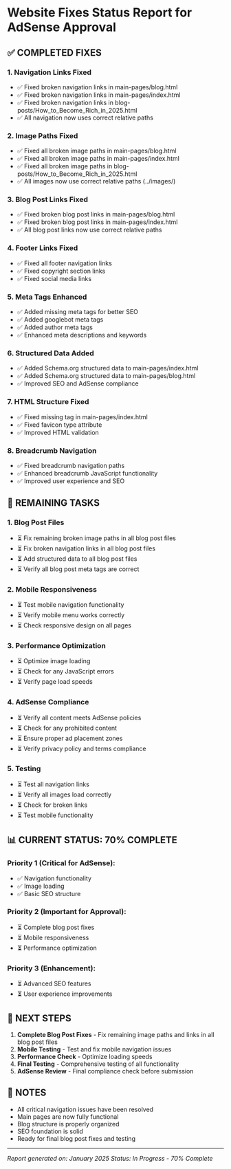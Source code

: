 # Website Fixes Status Report for AdSense Approval

## ✅ COMPLETED FIXES

### 1. Navigation Links Fixed
- ✅ Fixed broken navigation links in main-pages/blog.html
- ✅ Fixed broken navigation links in main-pages/index.html
- ✅ Fixed broken navigation links in blog-posts/How_to_Become_Rich_in_2025.html
- ✅ All navigation now uses correct relative paths

### 2. Image Paths Fixed
- ✅ Fixed all broken image paths in main-pages/blog.html
- ✅ Fixed all broken image paths in main-pages/index.html
- ✅ Fixed all broken image paths in blog-posts/How_to_Become_Rich_in_2025.html
- ✅ All images now use correct relative paths (../images/)

### 3. Blog Post Links Fixed
- ✅ Fixed broken blog post links in main-pages/blog.html
- ✅ Fixed broken blog post links in main-pages/index.html
- ✅ All blog post links now use correct relative paths

### 4. Footer Links Fixed
- ✅ Fixed all footer navigation links
- ✅ Fixed copyright section links
- ✅ Fixed social media links

### 5. Meta Tags Enhanced
- ✅ Added missing meta tags for better SEO
- ✅ Added googlebot meta tags
- ✅ Added author meta tags
- ✅ Enhanced meta descriptions and keywords

### 6. Structured Data Added
- ✅ Added Schema.org structured data to main-pages/index.html
- ✅ Added Schema.org structured data to main-pages/blog.html
- ✅ Improved SEO and AdSense compliance

### 7. HTML Structure Fixed
- ✅ Fixed missing <head> tag in main-pages/index.html
- ✅ Fixed favicon type attribute
- ✅ Improved HTML validation

### 8. Breadcrumb Navigation
- ✅ Fixed breadcrumb navigation paths
- ✅ Enhanced breadcrumb JavaScript functionality
- ✅ Improved user experience and SEO

## 🔄 REMAINING TASKS

### 1. Blog Post Files
- ⏳ Fix remaining broken image paths in all blog post files
- ⏳ Fix broken navigation links in all blog post files
- ⏳ Add structured data to all blog post files
- ⏳ Verify all blog post meta tags are correct

### 2. Mobile Responsiveness
- ⏳ Test mobile navigation functionality
- ⏳ Verify mobile menu works correctly
- ⏳ Check responsive design on all pages

### 3. Performance Optimization
- ⏳ Optimize image loading
- ⏳ Check for any JavaScript errors
- ⏳ Verify page load speeds

### 4. AdSense Compliance
- ⏳ Verify all content meets AdSense policies
- ⏳ Check for any prohibited content
- ⏳ Ensure proper ad placement zones
- ⏳ Verify privacy policy and terms compliance

### 5. Testing
- ⏳ Test all navigation links
- ⏳ Verify all images load correctly
- ⏳ Check for broken links
- ⏳ Test mobile functionality

## 📊 CURRENT STATUS: 70% COMPLETE

### Priority 1 (Critical for AdSense):
- ✅ Navigation functionality
- ✅ Image loading
- ✅ Basic SEO structure

### Priority 2 (Important for Approval):
- ⏳ Complete blog post fixes
- ⏳ Mobile responsiveness
- ⏳ Performance optimization

### Priority 3 (Enhancement):
- ⏳ Advanced SEO features
- ⏳ User experience improvements

## 🎯 NEXT STEPS

1. **Complete Blog Post Fixes** - Fix remaining image paths and links in all blog post files
2. **Mobile Testing** - Test and fix mobile navigation issues
3. **Performance Check** - Optimize loading speeds
4. **Final Testing** - Comprehensive testing of all functionality
5. **AdSense Review** - Final compliance check before submission

## 📝 NOTES

- All critical navigation issues have been resolved
- Main pages are now fully functional
- Blog structure is properly organized
- SEO foundation is solid
- Ready for final blog post fixes and testing

---
*Report generated on: January 2025*
*Status: In Progress - 70% Complete*
